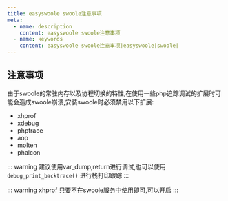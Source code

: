 ```yaml
---
title: easyswoole swoole注意事项
meta:
  - name: description
    content: easyswoole swoole注意事项
  - name: keywords
    content: easyswoole swoole注意事项|easyswoole|swoole|
---
```


## 注意事项
由于swoole的常驻内存以及协程切换的特性,在使用一些php追踪调试的扩展时可能会造成swoole崩溃,安装swoole时必须禁用以下扩展:
- xhprof
- xdebug
- phptrace
- aop
- molten
- phalcon

::: warning
建议使用var_dump,return进行调试,也可以使用`        debug_print_backtrace()` 进行栈打印跟踪
:::


::: warning
xhprof 只要不在swoole服务中使用即可,可以开启
:::

